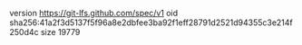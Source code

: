 version https://git-lfs.github.com/spec/v1
oid sha256:41a2f3d5137f5f96a8e2dbfee3ba92f1eff28791d2521d94355c3e214f250d4c
size 19779
